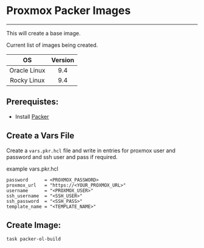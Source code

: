 # Proxmox Packer Images
___

This will create a base image.

Current list of images being created.

|      OS      | Version |
|:------------:|:-------:|
| Oracle Linux |   9.4   |
| Rocky Linux  |   9.4   |


## Prerequistes:
- Install [Packer](https://developer.hashicorp.com/packer/install?ajs_aid=3da421b7-6e02-4a1e-a381-e2ee45cf2437&product_intent=packer)

## Create a Vars File
Create a `vars.pkr.hcl` file and write in entries for proxmox user and password and ssh user and pass if required.

example vars.pkr.hcl
```
password      = <PROXMOX_PASSWORD>
proxmox_url   = "https://<YOUR_PROXMOX_URL>"
username      = "<PROXMOX_USER>"
ssh_username  = "<SSH_USER>"
ssh_password  = "<SSH_PASS>"
template_name = "<TEMPLATE_NAME>"
```

## Create Image:
```shell
task packer-ol-build
```
